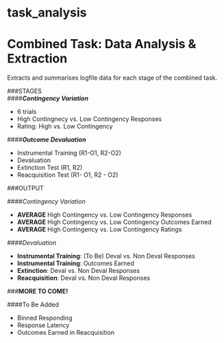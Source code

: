 # task_analysis
Combined Task: Data Analysis & Extraction
========================================
Extracts and summarises logfile data for each stage of the combined task.

###STAGES  
####_**Contingency Variation**_  
- 6 trials
- High Contingnecy vs. Low Contingency Responses
- Rating: High vs. Low Contingency

####_**Outcome Devaluation**_
- Instrumental Training (R1-O1, R2-O2)
- Devaluation
- Extinction Test (R1, R2)
- Reacquisition Test (R1- O1, R2 - O2)

###OUTPUT

####*Contingency Variation*  
- **AVERAGE** High Contingency vs. Low Contingency Responses
- **AVERAGE** High Contingency vs. Low Contingency Outcomes Earned
- **AVERAGE** High Contingency vs. Low Contingency Ratings

####*Devaluation*
- **Instrumental Training**: (To Be) Deval vs. Non Deval Responses
- **Instrumental Training**: Outcomes Earned
- **Extinction**: Deval vs. Non Deval Responses
- **Reacquisition**: Deval vs. Non Deval Responses

###**MORE TO COME!**


####To Be Added  
- Binned Responding
- Response Latency
- Outcomes Earned in Reacquisition
